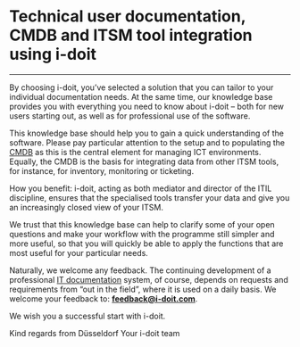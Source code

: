 # Technical user documentation, CMDB and ITSM tool integration using i-doit

-------------------------------------------------------------------------

By choosing i-doit, you’ve selected a solution that you can tailor to your individual documentation needs. At the same time, our knowledge base provides you with everything you need to know about i-doit – both for new users starting out, as well as for professional use of the software.

This knowledge base should help you to gain a quick understanding of the software. Please pay particular attention to the setup and to populating the [CMDB](glossary.md) as this is the central element for managing ICT environments. Equally, the CMDB is the basis for integrating data from other ITSM tools, for instance, for inventory, monitoring or ticketing.

How you benefit: i-doit, acting as both mediator and director of the ITIL discipline, ensures that the specialised tools transfer your data and give you an increasingly closed view of your ITSM.

We trust that this knowledge base can help to clarify some of your open questions and make your workflow with the programme still simpler and more useful, so that you will quickly be able to apply the functions that are most useful for your particular needs.

Naturally, we welcome any feedback. The continuing development of a professional [IT documentation](glossary.md) system, of course, depends on requests and requirements from “out in the field”, where it is used on a daily basis. We welcome your feedback to: **[feedback@i-doit.com](mailto:feedback@i-doit.com)**.

We wish you a successful start with i-doit.

Kind regards from Düsseldorf
Your i-doit team
